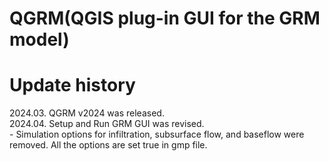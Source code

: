 # QGRM(QGIS plug-in GUI for the GRM model)

# Update history
2024.03. QGRM v2024 was released.  
2024.04. Setup and Run GRM GUI was revised.  
         - Simulation options for infiltration, subsurface flow, and baseflow were removed. All the options are set true in gmp file.

